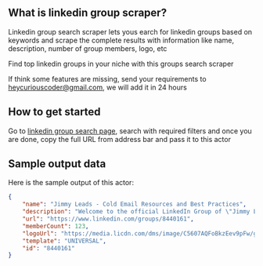## What is linkedin group scraper?

Linkedin group search scraper lets yous earch for linkedin groups based on keywords and scrape the complete results with information like name, description, number of group members, logo, etc

Find top linkedin groups in your niche with this groups search scraper

If think some features are missing, send your requirements to heycuriouscoder@gmail.com, we will add it in 24 hours

## How to get started

Go to [linkedin group search page](https://www.linkedin.com/search/results/groups), search with required filters and once you are done, copy the full URL from address bar and pass it to this actor

## Sample output data
Here is the sample output of this actor:

```json
{
	"name": "Jimmy Leads - Cold Email Resources and Best Practices",
	"description": "Welcome to the official LinkedIn Group of \"Jimmy Leads\".  Jimmy Alamia is a professional digital marketer and \"The New Age CMO\", located in Essex County, New Jersey.  Jimmy has been marketing on the internet since 1999 and has helped hundreds of clients grow their businesses by utilizing his proven marketing methodology. \n\nJimmy Leads focuses on the building blocks of: Creating Goals, Formulating Strategy, Building World Class Assets, Executing Tactics & Media Activation, Aligning Marketing with Sales, and Testing, Measurement & KPI.  Special emphasis on Cold Email Resources and Best Practices.\n\nJimmy is the creator of MEGALEADS.COM and SALES-PROSPECTOR.COM and has worked with SMB and Enterprise companies such as AUTOMATCH, Comodo Cybersecurity, Momentum Solar, Sun Power Solar, NASDAQ, Pershing, Bear Stearns, Citibank, Bank of New York and Kraft General Foods. Jimmy has a B.S. in Mathematics from Pace University in Westchester County New York",
	"url": "https://www.linkedin.com/groups/8440161",
	"memberCount": 123,
	"logoUrl": "https://media.licdn.com/dms/image/C5607AQFoBkzEev9pFw/group-logo_image-shrink_92x92/0/1631008283448?e=1690034400&v=beta&t=8IZxfgUG25C2zv4-5fRNw05BbJRzQ0zI8kTBbvWOvEM",
	"template": "UNIVERSAL",
	"id": "8440161"
}
```

